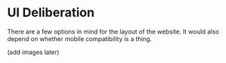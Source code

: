 # UI Deliberation

There are a few options in mind for the layout of the website. It would also depend on whether mobile compatibility is a thing.

(add images later)
